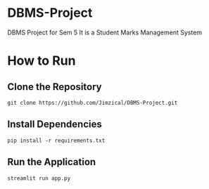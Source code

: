 # DBMS-Project
DBMS Project for Sem 5 
It is a Student Marks Management System


# How to Run


## Clone the Repository
```
git clone https://github.com/Jimzical/DBMS-Project.git
```

## Install Dependencies
```
pip install -r requirements.txt
```

## Run the Application
```
streamlit run app.py
```
